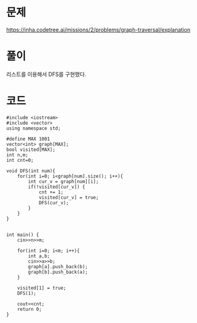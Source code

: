 # 문제
https://inha.codetree.ai/missions/2/problems/graph-traversal/explanation
# 풀이
리스트를 이용해서 DFS를 구현했다.
# 코드
```
#include <iostream>
#include <vector>
using namespace std;

#define MAX 1001
vector<int> graph[MAX];
bool visited[MAX];
int n,m;
int cnt=0;

void DFS(int num){
    for(int i=0; i<graph[num].size(); i++){
        int cur_v = graph[num][i];
        if(!visited[cur_v]) {
            cnt += 1;
            visited[cur_v] = true;
            DFS(cur_v);
        }
    }
}


int main() {
    cin>>n>>m;

    for(int i=0; i<m; i++){
        int a,b;
        cin>>a>>b;
        graph[a].push_back(b);
        graph[b].push_back(a);
    }
    
    visited[1] = true;
    DFS(1);
    
    cout<<cnt;
    return 0;
}
```
